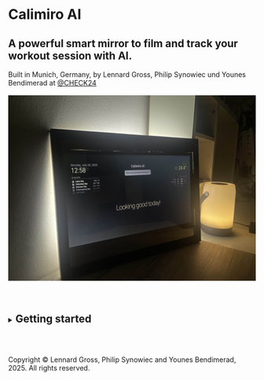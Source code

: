 # Calimiro AI

<h2>A powerful smart mirror to film and track your workout session with AI.</h2>
Built in Munich, Germany, by Lennard Gross, Philip Synowiec und Younes Bendimerad at <a href="https://www.github.com/check24">@CHECK24</a>  
<br><br>


<img src="thumbnails/thumbnail_mirror_real.jpg"/>

<br><br>

<details>
<summary><h2 style="display: inline;">Getting started</h2></summary>

<br>

Calimiro AI does not provide the required hardware to run any Calimiro device.


<h3>Installing</h3>

You can start by cloning the tracker repository and the mirror repository.

```
git clone https://github.com/calimiro-ai/calitracker
git clone https://github.com/calimiro-ai/calimirror
```

<h3>Start Calitracker</h3>

Run the calitracker server on your OS

```
cd calitracker
python src/backend_interface/server.py
```


<h3>Start Calimirror</h3>

You can update the required dependencies for your MagicMirror server for the frontend with:

```
cd calimirror
npm install
```

Run it with:
```
npm run server
```

You will see your mirror in action by pointing your browser to <a href="http://localhost:8080">your mirror</a>. 

<h3>Configuring your mirror</h3>

You can change the port or the IP address by editing the config/config.js file of calimirror. Please see the <a href="https://www.docs.magicmirror.builders">MagicMirror documentation</a> for details.

</details>

<br><br>



Copyright &copy; Lennard Gross, Philip Synowiec and Younes Bendimerad, 2025. All rights reserved.